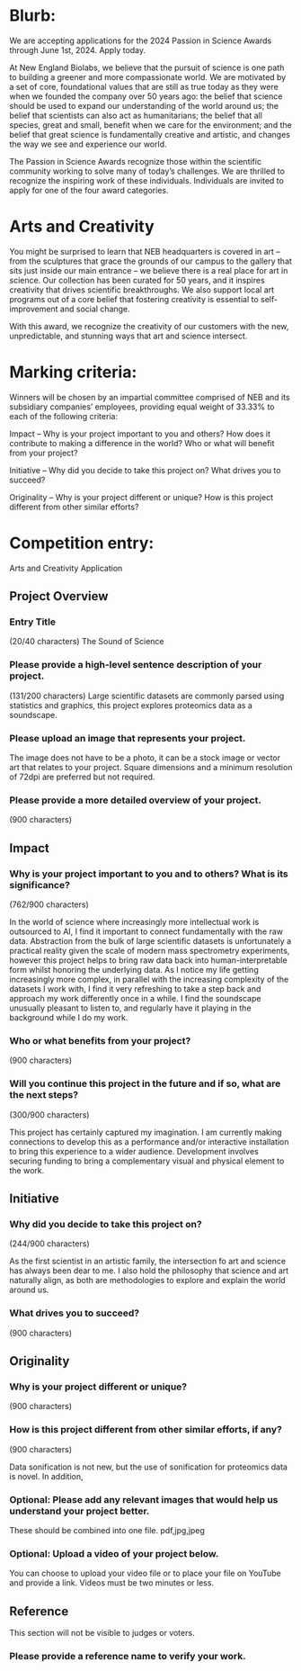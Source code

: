 # Blurb:

We are accepting applications for the 2024 Passion in Science Awards through June 1st, 2024. Apply today.

At New England Biolabs, we believe that the pursuit of science is one path to building a greener and more compassionate world.
We are motivated by a set of core, foundational values that are still as true today as they were when we founded the company over 50 years ago: the belief that science should be used to expand our understanding of the world around us; the belief that scientists can also act as humanitarians; the belief that all species, great and small, benefit when we care for the environment; and the belief that great science is fundamentally creative and artistic, and changes the way we see and experience our world.

The Passion in Science Awards recognize those within the scientific community working to solve many of today’s challenges.
We are thrilled to recognize the inspiring work of these individuals.
Individuals are invited to apply for one of the four award categories.

# Arts and Creativity

You might be surprised to learn that NEB headquarters is covered in art – from the sculptures that grace the grounds of our campus to the gallery that sits just inside our main entrance – we believe there is a real place for art in science.
Our collection has been curated for 50 years, and it inspires creativity that drives scientific breakthroughs.
We also support local art programs out of a core belief that fostering creativity is essential to self-improvement and social change.

With this award, we recognize the creativity of our customers with the new, unpredictable, and stunning ways that art and science intersect.

# Marking criteria:

Winners will be chosen by an impartial committee comprised of NEB and its subsidiary companies’ employees, providing equal weight of 33.33% to each of the following criteria:

Impact – Why is your project important to you and others? How does it contribute to making a difference in the world? Who or what will benefit from your project?

Initiative – Why did you decide to take this project on? What drives you to succeed?

Originality – Why is your project different or unique? How is this project different from other similar efforts?
	
# Competition entry:
Arts and Creativity Application

## Project Overview

### Entry Title
(20/40 characters)
The Sound of Science

### Please provide a high-level sentence description of your project.
(131/200 characters)
Large scientific datasets are commonly parsed using statistics and graphics, this project explores proteomics data as a soundscape.

### Please upload an image that represents your project.
The image does not have to be a photo, it can be a stock image or vector art that relates to your project. Square dimensions and a minimum resolution of 72dpi are preferred but not required.

### Please provide a more detailed overview of your project.
(900 characters)

## Impact

### Why is your project important to you and to others? What is its significance?
(762/900 characters)

In the world of science where increasingly more intellectual work is outsourced to AI, I find it important to connect fundamentally with the raw data.
Abstraction from the bulk of large scientific datasets is unfortunately a practical reality given the scale of modern mass spectrometry experiments, however this project helps to bring raw data back into human-interpretable form whilst honoring the underlying data.
As I notice my life getting increasingly more complex, in parallel with the increasing complexity of the datasets I work with, I find it very refreshing to take a step back and approach my work differently once in a while. I find the soundscape unusually pleasant to listen to, and regularly have it playing in the background while I do my work.

### Who or what benefits from your project?
(900 characters)

### Will you continue this project in the future and if so, what are the next steps?
(300/900 characters)

This project has certainly captured my imagination. I am currently making connections to develop this as a performance and/or interactive installation to bring this experience to a wider audience. Development involves securing funding to bring a complementary visual and physical element to the work.

## Initiative

### Why did you decide to take this project on?
(244/900 characters)

As the first scientist in an artistic family, the intersection fo art and science has always been dear to me.
I also hold the philosophy that science and art naturally align, as both are methodologies to explore and explain the world around us.

### What drives you to succeed?
(900 characters)

## Originality

### Why is your project different or unique?
(900 characters)

### How is this project different from other similar efforts, if any?
(900 characters)

Data sonification is not new, but the use of sonification for proteomics data is novel. In addition, 

### Optional: Please add any relevant images that would help us understand your project better.
These should be combined into one file.
pdf,jpg,jpeg

### Optional: Upload a video of your project below.
You can choose to upload your video file or to place your file on YouTube and provide a link. 
Videos must be two minutes or less.

## Reference
This section will not be visible to judges or voters.

### Please provide a reference name to verify your work.
